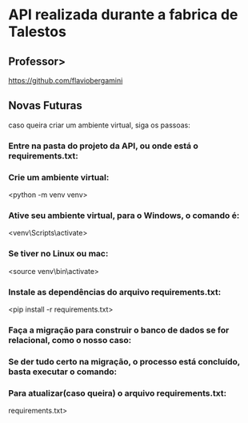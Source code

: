 # API realizada durante a fabrica de Talestos

## Professor>
 https://github.com/flaviobergamini

 ## Novas Futuras
caso queira criar um ambiente virtual, siga os passoas:
 ### Entre na pasta do projeto da API, ou onde está o requirements.txt: 
 <cd Vendas>

 ### Crie um ambiente virtual: 
 <python -m venv venv>

 ### Ative seu ambiente virtual, para o Windows, o comando é: 
 <venv\Scripts\activate>
 ### Se tiver no Linux ou mac: 
 <source venv\bin\activate>

 ### Instale as dependências do arquivo requirements.txt: 
 <pip install -r requirements.txt>

 ### Faça a migração para construir o banco de dados se for relacional, como o nosso caso: 
 <python manage.py migrate>

 ### Se der tudo certo na migração, o processo está concluído, basta executar o comando: 
 <python manage.py runserver>

 ### Para atualizar(caso queira) o arquivo requirements.txt:
 <pip freeze > requirements.txt>




